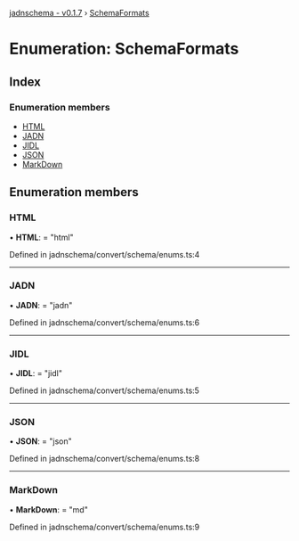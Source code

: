 [jadnschema - v0.1.7](../globals.md) › [SchemaFormats](schemaformats.md)

# Enumeration: SchemaFormats

## Index

### Enumeration members

* [HTML](schemaformats.md#html)
* [JADN](schemaformats.md#jadn)
* [JIDL](schemaformats.md#jidl)
* [JSON](schemaformats.md#json)
* [MarkDown](schemaformats.md#markdown)

## Enumeration members

###  HTML

• **HTML**: = "html"

Defined in jadnschema/convert/schema/enums.ts:4

___

###  JADN

• **JADN**: = "jadn"

Defined in jadnschema/convert/schema/enums.ts:6

___

###  JIDL

• **JIDL**: = "jidl"

Defined in jadnschema/convert/schema/enums.ts:5

___

###  JSON

• **JSON**: = "json"

Defined in jadnschema/convert/schema/enums.ts:8

___

###  MarkDown

• **MarkDown**: = "md"

Defined in jadnschema/convert/schema/enums.ts:9
